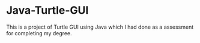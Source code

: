 # Java-Turtle-GUI
This is a project of Turtle GUI using Java which I had done as a assessment for completing my degree.
